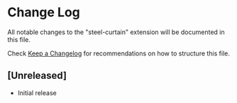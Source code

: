 # Change Log

All notable changes to the "steel-curtain" extension will be documented in this file.

Check [Keep a Changelog](http://keepachangelog.com/) for recommendations on how to structure this file.

## [Unreleased]

- Initial release
